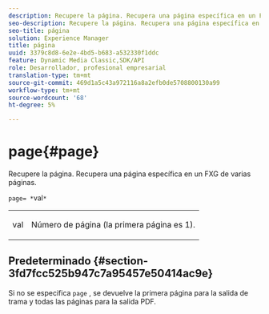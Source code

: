```yaml
---
description: Recupere la página. Recupera una página específica en un FXG de varias páginas.
seo-description: Recupere la página. Recupera una página específica en un FXG de varias páginas.
seo-title: página
solution: Experience Manager
title: página
uuid: 3379c8d8-6e2e-4bd5-b683-a532330f1ddc
feature: Dynamic Media Classic,SDK/API
role: Desarrollador, profesional empresarial
translation-type: tm+mt
source-git-commit: 469d1a5c43a972116a8a2efb0de5708800130a99
workflow-type: tm+mt
source-wordcount: '68'
ht-degree: 5%

---
```



# page{#page}

Recupere la página. Recupera una página específica en un FXG de varias páginas.

`page= *`val`*`

<table id="simpletable_E92560F812B64A36A3D108CA7DEED5AC"> 
 <tr class="strow"> 
  <td class="stentry"> <p><span class="codeph"> <span class="varname"> val</span></span> </p> </td> 
  <td class="stentry"> <p>Número de página (la primera página es 1). </p></td> 
 </tr> 
</table>

## Predeterminado {#section-3fd7fcc525b947c7a95457e50414ac9e}

Si no se especifica `page` , se devuelve la primera página para la salida de trama y todas las páginas para la salida PDF.
